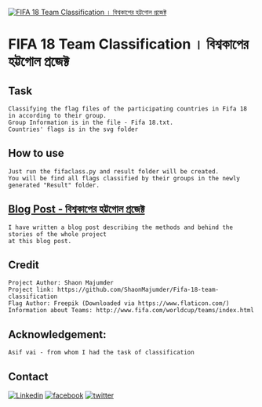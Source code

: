 [![FIFA 18 Team Classification । বিশ্বকাপের হট্টগোল প্রজেক্ট](https://i1.wp.com/blog.robist.com/wp-content/uploads/2018/06/2018_FIFA_World_Cup-1.png?w=281)](http://blog.robist.com/?p=1206)
# FIFA 18 Team Classification । বিশ্বকাপের হট্টগোল প্রজেক্ট
## Task
	Classifying the flag files of the participating countries in Fifa 18 in according to their group.
	Group Information is in the file - Fifa 18.txt.
	Countries' flags is in the svg folder
## How to use
	Just run the fifaclass.py and result folder will be created.  
	You will be find all flags classified by their groups in the newly generated "Result" folder.
## [Blog Post - বিশ্বকাপের হট্টগোল প্রজেক্ট](http://blog.robist.com/?p=1206 "Read at ROBIST লেখক")
	I have written a blog post describing the methods and behind the stories of the whole project
	at this blog post.

## Credit
	Project Author: Shaon Majumder
	Project link: https://github.com/ShaonMajumder/Fifa-18-team-classification  
	Flag Author: Freepik (Downloaded via https://www.flaticon.com/)
	Information about Teams: http://www.fifa.com/worldcup/teams/index.html

## Acknowledgement:
	Asif vai - from whom I had the task of classification

## Contact
[![Linkedin](https://resumebuilder.accenture.com/static/rb/frontend/img/linkedin-icon-128x128.png)](https://www.linkedin.com/in/shaonmajumder)
[![facebook](https://cdn0.iconfinder.com/data/icons/yooicons_set01_socialbookmarks/128/social_facebook_button_blue.png)](https://www.facebook.com/shaon.majumder)
[![twitter](https://encrypted-tbn0.gstatic.com/images?q=tbn:ANd9GcQ1jBXomsPewdutBtsxaU8Nd1rz-i2bP-xLY2tVc5kbiqHa7nfl_A)](https://twitter.com/Shaon_Mazoomder)
